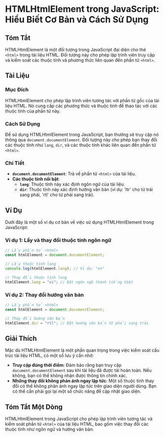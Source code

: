 <!--
Meta Description: # HTMLHtmlElement trong JavaScript: Hiểu Biết Cơ Bản và Cách Sử Dụng ## Tóm Tắt HTMLHtmlElement là một đối tượng trong JavaScript đại diện cho thẻ `<h...
Meta Keywords: thuộc, tính, html, phần, tài
-->

# HTMLHtmlElement trong JavaScript: Hiểu Biết Cơ Bản và Cách Sử Dụng

## Tóm Tắt
HTMLHtmlElement là một đối tượng trong JavaScript đại diện cho thẻ `<html>` trong tài liệu HTML. Đối tượng này cho phép lập trình viên truy cập và kiểm soát các thuộc tính và phương thức liên quan đến phần tử `<html>`.

## Tài Liệu
### Mục Đích
HTMLHtmlElement cho phép lập trình viên tương tác với phần tử gốc của tài liệu HTML. Nó cung cấp các phương thức và thuộc tính để thao tác với các thuộc tính của phần tử này.

### Cách Sử Dụng
Để sử dụng HTMLHtmlElement trong JavaScript, bạn thường sẽ truy cập nó thông qua `document.documentElement`. Đối tượng này cho phép bạn thay đổi các thuộc tính như `lang`, `dir`, và các thuộc tính khác liên quan đến phần tử `<html>`.

### Chi Tiết
- **`document.documentElement`**: Trả về phần tử `<html>` của tài liệu.
- **Các thuộc tính nổi bật**:
  - **`lang`**: Thuộc tính này xác định ngôn ngữ của tài liệu.
  - **`dir`**: Thuộc tính này xác định hướng văn bản (ví dụ: 'ltr' cho từ trái sang phải, 'rtl' cho từ phải sang trái).

## Ví Dụ
Dưới đây là một số ví dụ cơ bản về việc sử dụng HTMLHtmlElement trong JavaScript:

### Ví dụ 1: Lấy và thay đổi thuộc tính ngôn ngữ
```javascript
// Lấy phần tử <html>
const htmlElement = document.documentElement;

// Lấy thuộc tính lang
console.log(htmlElement.lang); // Ví dụ: "en"

// Thay đổi thuộc tính lang
htmlElement.lang = "vi"; // Đặt ngôn ngữ thành tiếng Việt
```

### Ví dụ 2: Thay đổi hướng văn bản
```javascript
// Lấy phần tử <html>
const htmlElement = document.documentElement;

// Thay đổi hướng văn bản
htmlElement.dir = "rtl"; // Đặt hướng văn bản từ phải sang trái
```

## Giải Thích
Mặc dù HTMLHtmlElement là một phần quan trọng trong việc kiểm soát cấu trúc tài liệu HTML, có một số lưu ý cần nhớ:
- **Truy cập đúng thời điểm**: Đảm bảo rằng bạn truy cập `document.documentElement` sau khi tài liệu đã được tải hoàn toàn. Nếu không, bạn có thể không nhận được thông tin chính xác.
- **Những thay đổi không phản ánh ngay lập tức**: Một số thuộc tính thay đổi có thể không phản ánh ngay lập tức trên giao diện người dùng. Bạn có thể cần phải gọi lại một số chức năng để cập nhật giao diện.

## Tóm Tắt Một Dòng
HTMLHtmlElement trong JavaScript cho phép lập trình viên tương tác và kiểm soát phần tử `<html>` của tài liệu HTML, bao gồm việc thay đổi các thuộc tính như ngôn ngữ và hướng văn bản.